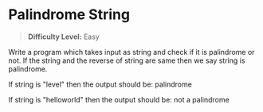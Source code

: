 # Palindrome String

> **Difficulty Level:**	Easy

Write a program which takes input as string and check if it is palindrome or not. If the string and the reverse of string are same then we say string is palindrome.

If string is "level" then the output should be: palindrome


If string is "helloworld" then the output should be: not a palindrome